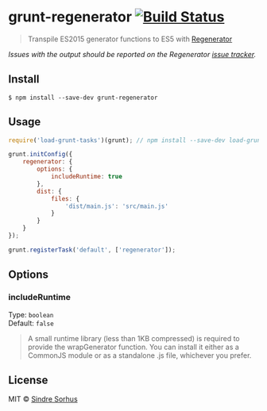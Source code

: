 # grunt-regenerator [![Build Status](https://travis-ci.org/sindresorhus/grunt-regenerator.svg?branch=master)](https://travis-ci.org/sindresorhus/grunt-regenerator)

> Transpile ES2015 generator functions to ES5 with [Regenerator](http://facebook.github.io/regenerator/)

*Issues with the output should be reported on the Regenerator [issue tracker](https://github.com/facebook/regenerator/issues).*


## Install

```
$ npm install --save-dev grunt-regenerator
```


## Usage

```js
require('load-grunt-tasks')(grunt); // npm install --save-dev load-grunt-tasks

grunt.initConfig({
	regenerator: {
		options: {
			includeRuntime: true
		},
		dist: {
			files: {
				'dist/main.js': 'src/main.js'
			}
		}
	}
});

grunt.registerTask('default', ['regenerator']);
```


## Options

### includeRuntime

Type: `boolean`<br>
Default: `false`

> A small runtime library (less than 1KB compressed) is required to provide the wrapGenerator function. You can install it either as a CommonJS module or as a standalone .js file, whichever you prefer.


## License

MIT © [Sindre Sorhus](https://sindresorhus.com)
